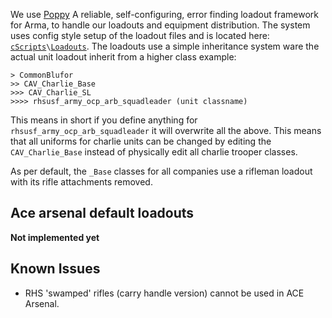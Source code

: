 We use [Poppy](https://github.com/BaerMitUmlaut/Poppy) A reliable, self-configuring, error finding loadout framework for Arma, to handle our loadouts and equipment distribution.
The system uses config style setup of the loadout files and is located here: [`cScripts`](https://github.com/7Cav/cScripts/tree/master/cScripts)`\`[`Loadouts`](https://github.com/7Cav/cScripts/tree/master/cScripts/Loadouts).
The loadouts use a simple inheritance system ware the actual unit loadout inherit from a higher class example:

```
> CommonBlufor
>> CAV_Charlie_Base
>>> CAV_Charlie_SL
>>>> rhsusf_army_ocp_arb_squadleader (unit classname)
```

This means in short if you define anything for `rhsusf_army_ocp_arb_squadleader` it will overwrite all the above. This means that all uniforms for charlie units can be changed by editing the `CAV_Charlie_Base` instead of physically edit all charlie trooper classes.

As per default, the `_Base` classes for all companies use a rifleman loadout with its rifle attachments removed.

## Ace arsenal default loadouts
**Not implemented yet**

## Known Issues 
* RHS 'swamped' rifles (carry handle version) cannot be used in ACE Arsenal.